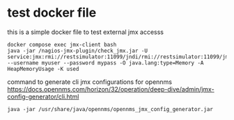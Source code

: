 # test docker file

this is a simple docker file to test external jmx accesss

```
docker compose exec jmx-client bash
java -jar /nagios-jmx-plugin/check_jmx.jar -U service:jmx:rmi://restsimulator:11099/jndi/rmi://restsimulator:11099/jmxrmi --username myuser --password mypass -O java.lang:type=Memory -A HeapMemoryUsage -K used

```

command to generate cli jmx configurations for opennms
https://docs.opennms.com/horizon/32/operation/deep-dive/admin/jmx-config-generator/cli.html

```
java -jar /usr/share/java/opennms/opennms_jmx_config_generator.jar
```
